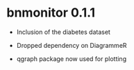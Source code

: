 # bnmonitor 0.1.1

  - Inclusion of the diabetes dataset
  
  - Dropped dependency on DiagrammeR
  
  - qgraph package now used for plotting
